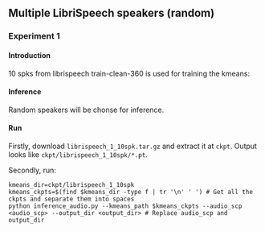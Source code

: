## Multiple LibriSpeech speakers (random)

### Experiment 1 

#### Introduction

10 spks from librispeech train-clean-360 is used for training the kmeans: 

#### Inference

Random speakers will be chonse for inference.

#### Run

Firstly, download `librispeech_1_10spk.tar.gz` and extract it at `ckpt`. Output looks like `ckpt/librispeech_1_10spk/*.pt`.

Secondly, run:

```shell
kmeans_dir=ckpt/librispeech_1_10spk
kmeans_ckpts=$(find $kmeans_dir -type f | tr '\n' ' ') # Get all the ckpts and separate them into spaces
python inference_audio.py --kmeans_path $kmeans_ckpts --audio_scp <audio_scp> --output_dir <output_dir> # Replace audio_scp and output_dir 
```